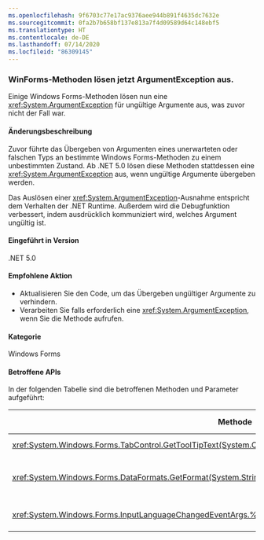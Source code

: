 ```yaml
---
ms.openlocfilehash: 9f6703c77e17ac9376aee944b891f4635dc7632e
ms.sourcegitcommit: 0fa2b7b658bf137e813a7f4d09589d64c148ebf5
ms.translationtype: HT
ms.contentlocale: de-DE
ms.lasthandoff: 07/14/2020
ms.locfileid: "86309145"
---
```

### <a name="winforms-methods-now-throw-argumentexception"></a>WinForms-Methoden lösen jetzt ArgumentException aus.

Einige Windows Forms-Methoden lösen nun eine <xref:System.ArgumentException> für ungültige Argumente aus, was zuvor nicht der Fall war.

#### <a name="change-description"></a>Änderungsbeschreibung

Zuvor führte das Übergeben von Argumenten eines unerwarteten oder falschen Typs an bestimmte Windows Forms-Methoden zu einem unbestimmten Zustand. Ab .NET 5.0 lösen diese Methoden stattdessen eine <xref:System.ArgumentException> aus, wenn ungültige Argumente übergeben werden.

Das Auslösen einer <xref:System.ArgumentException>-Ausnahme entspricht dem Verhalten der .NET Runtime. Außerdem wird die Debugfunktion verbessert, indem ausdrücklich kommuniziert wird, welches Argument ungültig ist.

#### <a name="version-introduced"></a>Eingeführt in Version

.NET 5.0

#### <a name="recommended-action"></a>Empfohlene Aktion

- Aktualisieren Sie den Code, um das Übergeben ungültiger Argumente zu verhindern.
- Verarbeiten Sie falls erforderlich eine <xref:System.ArgumentException>, wenn Sie die Methode aufrufen.

#### <a name="category"></a>Kategorie

Windows Forms

#### <a name="affected-apis"></a>Betroffene APIs

In der folgenden Tabelle sind die betroffenen Methoden und Parameter aufgeführt:

| Methode | Parametername | Bedingung | Hinzugefügte Version |
|-|-|-|-|
| <xref:System.Windows.Forms.TabControl.GetToolTipText(System.Object)?displayProperty=fullName> | `item` | Das Argument ist nicht vom Typ <xref:System.Windows.Forms.TabPage>. | Vorschauversion 1 |
| <xref:System.Windows.Forms.DataFormats.GetFormat(System.String)?displayProperty=fullName> | `format` | Das Argument ist `null`, <xref:System.String.Empty?displayProperty=nameWithType> oder Leerraum. | Preview 5 |
| <xref:System.Windows.Forms.InputLanguageChangedEventArgs.%23ctor(System.Globalization.CultureInfo,System.Byte)> | `culture` | `InputLanguage` kann für die angegebene Kultur nicht abgerufen werden. | Preview 7 |

<!-- 

#### Affected APIs

- `M:System.Windows.Forms.TabControl.GetToolTipText(System.Object)`
- `M:System.Windows.Forms.DataFormats.GetFormat(System.String)`
- `M:System.Windows.Forms.InputLanguageChangedEventArgs.%23ctor(System.Globalization.CultureInfo,System.Byte)`

-->
